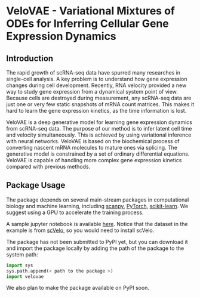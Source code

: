# VeloVAE - Variational Mixtures of ODEs for Inferring Cellular Gene Expression Dynamics
## Introduction

The rapid growth of scRNA-seq data have spurred many researches in single-cell analysis. A key problem is to understand how gene expression changes during cell development. Recently, RNA velocity provided a new way to study gene expression from a dynamical system point of view. Because cells are destroyed during measurement, any scRNA-seq data are just one or very few static snapshots of mRNA count matrices. This makes it hard to learn the gene expression kinetics, as the time information is lost.

VeloVAE is a deep generative model for learning gene expression dynamics from scRNA-seq data. The purpose of our method is to infer latent cell time and velocity simultaneously. This is achieved by using variational inference with neural networks. VeloVAE is based on the biochemical process of converting nascent mRNA molecules to mature ones via splicing. The generative model is constrained by a set of ordinary differential equations. VeloVAE is capable of handling more complex gene expression kinetics compared with previous methods.

## Package Usage
The package depends on several main-stream packages in computational biology and machine learning, including [scanpy](https://scanpy.readthedocs.io/en/stable/), [PyTorch](https://pytorch.org/), [scikit-learn](https://scikit-learn.org/stable/). We suggest using a GPU to accelerate the training process.

A sample jupyter notebook is available [here](notebooks/velovae_example.ipynb). Notice that the dataset in the example is from [scVelo](https://scvelo.readthedocs.io/), so you would need to install scVelo.

The package has not been submitted to PyPI yet, but you can download it and import the package locally by adding the path of the package to the system path:
```python
import sys
sys.path.append(< path to the package >)
import velovae
```
We also plan to make the package available on PyPI soon.
